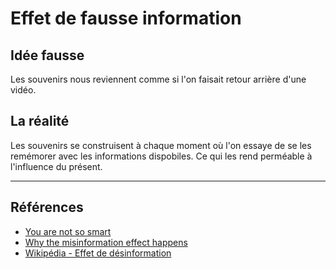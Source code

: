 # Effet de fausse information

## Idée fausse

Les souvenirs nous reviennent comme si l'on faisait retour arrière d'une vidéo.

## La réalité

Les souvenirs se construisent à chaque moment où l'on essaye de se les remémorer avec les informations dispobiles. Ce qui les rend perméable à l'influence du présent.

___

## Références

- [You are not so smart](https://youarenotsosmart.com/)
- [Why the misinformation effect happens](https://www.verywellmind.com/what-is-the-misinformation-effect-2795353)
- [Wikipédia - Effet de désinformation](https://fr.wikipedia.org/wiki/Effet_de_d%C3%A9sinformation)
